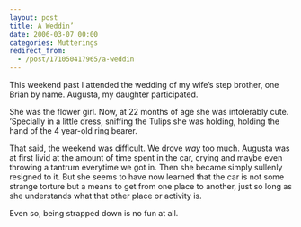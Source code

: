 ```yaml
---
layout: post
title: A Weddin’
date: 2006-03-07 00:00
categories: Mutterings
redirect_from:
  - /post/171050417965/a-weddin
---
```

This weekend past I attended the wedding of my wife&rsquo;s step brother, one Brian by name. Augusta, my daughter participated.

She was the flower girl. Now, at 22 months of age she was intolerably cute. &lsquo;Specially in a little dress, sniffing the Tulips she was holding, holding the hand of the 4 year-old ring bearer.

That said, the weekend was difficult. We drove _way_ too much. Augusta was at first livid at the amount of time spent in the car, crying and maybe even throwing a tantrum everytime we got in. Then she became simply sullenly resigned to it. But she seems to have now learned that the car is not some strange torture but a means to get from one place to another, just so long as she understands what that other place or activity is.

Even so, being strapped down is no fun at all.
